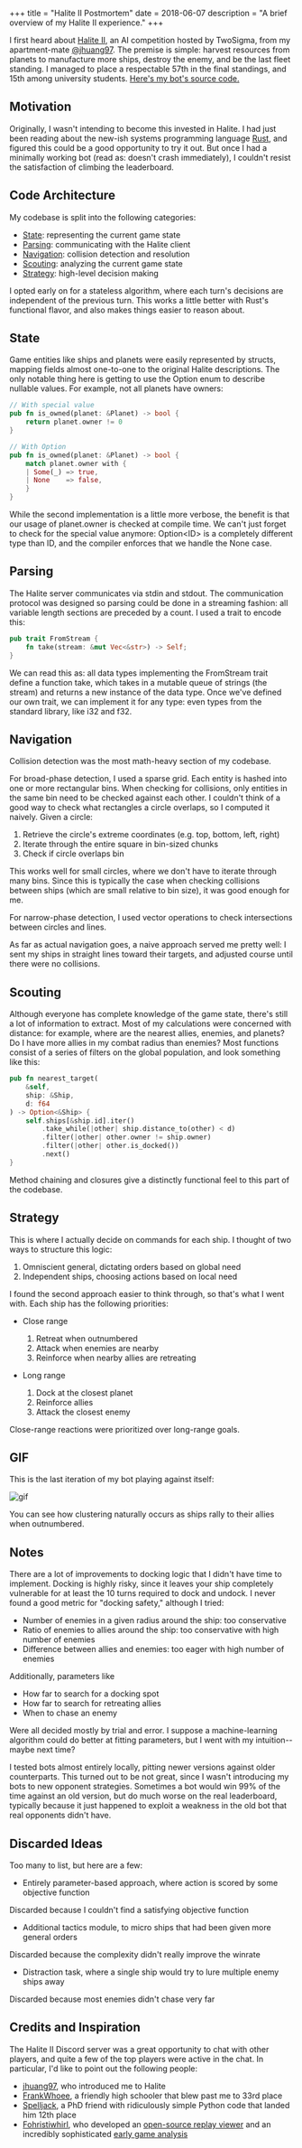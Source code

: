 +++
title = "Halite II Postmortem"
date = 2018-06-07
description = "A brief overview of my Halite II experience."
+++

I first heard about [Halite II][1], an AI competition hosted by TwoSigma,
from my apartment-mate [@jhuang97][2]. The premise is simple:
harvest resources from planets to manufacture more ships,
destroy the enemy, and be the last fleet standing. I managed to place a
respectable 57th in the final standings, and 15th among university students.
[Here's my bot's source code.][0]

<!-- more -->

## Motivation

Originally, I wasn't intending to become this invested in Halite. I had just been
reading about the new-ish systems programming language [Rust][3], and figured this
could be a good opportunity to try it out. But once I had a minimally working bot
(read as: doesn't crash immediately), I couldn't resist the satisfaction of
climbing the leaderboard.

## Code Architecture

My codebase is split into the following categories:

- [State][4]: representing the current game state
- [Parsing][5]: communicating with the Halite client
- [Navigation][6]: collision detection and resolution
- [Scouting][7]: analyzing the current game state
- [Strategy][8]: high-level decision making

I opted early on for a stateless algorithm, where each turn's decisions are
independent of the previous turn. This works a little better with Rust's functional
flavor, and also makes things easier to reason about.

## State

Game entities like ships and planets were easily represented by structs, mapping
fields almost one-to-one to the original Halite descriptions. The only
notable thing here is getting to use the Option enum to describe
nullable values. For example, not all planets have owners:

```rust
// With special value
pub fn is_owned(planet: &Planet) -> bool {
    return planet.owner != 0
}

// With Option
pub fn is_owned(planet: &Planet) -> bool {
    match planet.owner with {
    | Some(_) => true,
    | None    => false,
    }
}
```

While the second implementation is a little more verbose, the benefit is that our
usage of planet.owner is checked at compile time. We can't just forget to check
for the special value anymore: Option\<ID\> is a completely different type than ID,
and the compiler enforces that we handle the None case.

## Parsing

The Halite server communicates via stdin and stdout. The communication protocol
was designed so parsing could be done in a streaming fashion: all variable length
sections are preceded by a count. I used a trait to encode this:

```rust
pub trait FromStream {
    fn take(stream: &mut Vec<&str>) -> Self;
}
```

We can read this as: all data types implementing the FromStream trait define a function
take, which takes in a mutable queue of strings (the stream) and returns a
new instance of the data type. Once we've defined our own trait, we can implement it
for any type: even types from the standard library, like i32 and f32.

## Navigation

Collision detection was the most math-heavy section of my codebase.

For broad-phase detection, I used a sparse grid. Each entity is hashed into
one or more rectangular bins. When checking for collisions, only entities in
the same bin need to be checked against each other. I couldn't think of a good
way to check what rectangles a circle overlaps, so I computed it naively. Given
a circle:

1. Retrieve the circle's extreme coordinates (e.g. top, bottom, left, right)
2. Iterate through the entire square in bin-sized chunks
3. Check if circle overlaps bin

This works well for small circles, where we don't have to iterate through many
bins. Since this is typically the case when checking collisions between ships
(which are small relative to bin size), it was good enough for me.

For narrow-phase detection, I used vector operations to check intersections
between circles and lines.

As far as actual navigation goes, a naive approach served me pretty well: I sent my
ships in straight lines toward their targets, and adjusted course until there were
no collisions.

## Scouting

Although everyone has complete knowledge of the game state, there's still a lot of information
to extract. Most of my calculations were concerned with distance: for example, where are the
nearest allies, enemies, and planets? Do I have more allies in my combat radius than enemies?
Most functions consist of a series of filters on the global population, and look something like this:

```rust
pub fn nearest_target(
    &self,
    ship: &Ship,
    d: f64
) -> Option<&Ship> {
    self.ships[&ship.id].iter()
        .take_while(|other| ship.distance_to(other) < d)
        .filter(|other| other.owner != ship.owner)
        .filter(|other| other.is_docked())
        .next()
}
```

Method chaining and closures give a distinctly functional feel to this part of the codebase.

## Strategy

This is where I actually decide on commands for each ship. I thought of two ways to structure
this logic:

1. Omniscient general, dictating orders based on global need
2. Independent ships, choosing actions based on local need

I found the second approach easier to think through, so that's what I went with. Each ship
has the following priorities:

- Close range
  1. Retreat when outnumbered
  2. Attack when enemies are nearby
  3. Reinforce when nearby allies are retreating

- Long range
  1. Dock at the closest planet
  2. Reinforce allies
  3. Attack the closest enemy

Close-range reactions were prioritized over long-range goals.

## GIF

This is the last iteration of my bot playing against itself:

![gif](/img/halite.gif)

You can see how clustering naturally occurs as ships rally to their allies when outnumbered.

## Notes

There are a lot of improvements to docking logic that I didn't have time to implement. Docking
is highly risky, since it leaves your ship completely vulnerable for at least the 10 turns
required to dock and undock. I never found a good metric for "docking safety," although I tried:

- Number of enemies in a given radius around the ship: too conservative
- Ratio of enemies to allies around the ship: too conservative with high number of enemies
- Difference between allies and enemies: too eager with high number of enemies

Additionally, parameters like

- How far to search for a docking spot
- How far to search for retreating allies
- When to chase an enemy

Were all decided mostly by trial and error. I suppose a machine-learning algorithm could do better
at fitting parameters, but I went with my intuition--maybe next time?

I tested bots almost entirely locally, pitting newer versions against older counterparts. This
turned out to be not great, since I wasn't introducing my bots to new opponent strategies. Sometimes
a bot would win 99% of the time against an old version, but do much worse on the real leaderboard,
typically because it just happened to exploit a weakness in the old bot that real opponents didn't have.

## Discarded Ideas

Too many to list, but here are a few:

- Entirely parameter-based approach, where action is scored by some objective function

Discarded because I couldn't find a satisfying objective function

- Additional tactics module, to micro ships that had been given more general orders

Discarded because the complexity didn't really improve the winrate

- Distraction task, where a single ship would try to lure multiple enemy ships away

Discarded because most enemies didn't chase very far

## Credits and Inspiration

The Halite II Discord server was a great opportunity to chat with other players, and quite a few
of the top players were active in the chat. In particular, I'd like to point out the following people:

- [jhuang97][2], who introduced me to Halite
- [FrankWhoee][9], a friendly high schooler that blew past me to 33rd place
- [Spelljack][10], a PhD friend with ridiculously simple Python code that landed him 12th place
- [Fohristiwhirl][11], who developed an [open-source replay viewer][12] and an incredibly sophisticated [early game analysis][13]

[0]: https://github.com/nwtnni/halite
[1]: https://halite.io/
[2]: https://github.com/jhuang97/Halite2
[3]: https://www.rust-lang.org/en-US/
[4]: https://github.com/nwtnni/halite/blob/master/src/hlt/state.rs
[5]: https://github.com/nwtnni/halite/blob/master/src/hlt/parse.rs
[6]: https://github.com/nwtnni/halite/blob/master/src/hlt/collision.rs
[7]: https://github.com/nwtnni/halite/blob/master/src/hlt/scout.rs
[8]: https://github.com/nwtnni/halite/blob/master/src/hlt/strategy.rs
[9]: https://github.com/FrankWhoee/Halite2Bot
[10]: https://github.com/spelljack/haliteII
[11]: https://github.com/fohristiwhirl/gohalite2 
[12]: https://github.com/fohristiwhirl/chlorine
[13]: https://github.com/fohristiwhirl/halite2_rush_theory
